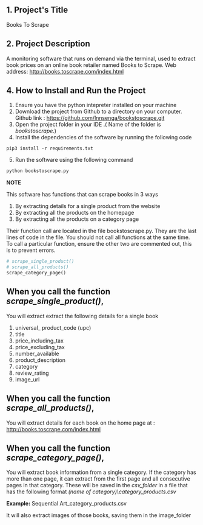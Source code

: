## 1. Project's Title

Books To Scrape

## 2. Project Description

A monitoring software that runs on demand via the terminal, used to extract book prices on an online book retailer named Books to Scrape.
Web address: http://books.toscrape.com/index.html

## 4. How to Install and Run the Project

1. Ensure you have the python intepreter installed on your machine
2. Download the project from Github to a directory on your computer. Github link : https://github.com/lnnsenga/bookstoscrape.git
3. Open the project folder in your IDE .( Name of the folder is _bookstoscrape_.)
4. Install the dependencies of the software by running the following code

```console
pip3 install -r requirements.txt
```

5. Run the software using the following command

```python
python bookstoscrape.py
```

**NOTE**

This software has functions that can scrape books in 3 ways

1. By extracting details for a single product from the website
2. By extracting all the products on the homepage
3. By extracting all the products on a category page

Their function call are located in the file bookstoscrape.py. They are the last lines of code in the file.
You should not call all functions at the same time. To call a particular function, ensure the other two are commented out, this is to prevent errors.

```python
# scrape_single_product()
# scrape_all_products()
scrape_category_page()
```

## When you call the function _scrape_single_product()_,

You will extract extract the following details for a single book

1. universal\_ product_code (upc)
2. title
3. price_including_tax
4. price_excluding_tax
5. number_available
6. product_description
7. category
8. review_rating
9. image_url

## When you call the function _scrape_all_products()_,

You will extract details for each book on the home page at : http://books.toscrape.com/index.html

## When you call the function _scrape_category_page()_,

You will extract book information from a single category.
If the category has more than one page, it can extract from the first page and all consecutive pages in that category.
These will be saved in the _csv_folder_ in a file that has the following format _(name of category)\category_products.csv_

**Example:** Sequential Art_category_products.csv

It will also extract images of those books, saving them in the image_folder
